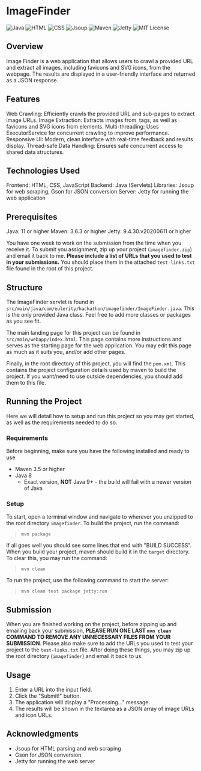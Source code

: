 # ImageFinder

![Java](https://img.shields.io/badge/Java-11%2B-007396?style=for-the-badge&logo=java&logoColor=white)
![HTML](https://img.shields.io/badge/HTML5-E34F26?style=for-the-badge&logo=html5&logoColor=white)
![CSS](https://img.shields.io/badge/CSS3-1572B6?style=for-the-badge&logo=css3&logoColor=white)
![Jsoup](https://img.shields.io/badge/Jsoup-1.14.3-brightgreen?style=for-the-badge)
![Maven](https://img.shields.io/badge/Maven-3.6.3%2B-C71A36?style=for-the-badge&logo=apache-maven&logoColor=white)
![Jetty](https://img.shields.io/badge/Jetty-9.4.30.v20200611-000000?style=for-the-badge&logo=eclipse&logoColor=white)
![MIT License](https://img.shields.io/badge/License-MIT-blue?style=for-the-badge)

## Overview

Image Finder is a web application that allows users to crawl a provided URL and extract all images, including favicons and SVG icons, from the webpage. The results are displayed in a user-friendly interface and returned as a JSON response.

## Features
Web Crawling: Efficiently crawls the provided URL and sub-pages to extract image URLs.
Image Extraction: Extracts images from <img> tags, as well as favicons and SVG icons from <link> elements.
Multi-threading: Uses ExecutorService for concurrent crawling to improve performance.
Responsive UI: Modern, clean interface with real-time feedback and results display.
Thread-safe Data Handling: Ensures safe concurrent access to shared data structures.

## Technologies Used
Frontend: HTML, CSS, JavaScript
Backend: Java (Servlets)
Libraries: Jsoup for web scraping, Gson for JSON conversion
Server: Jetty for running the web application

## Prerequisites
Java: 11 or higher
Maven: 3.6.3 or higher
Jetty: 9.4.30.v20200611 or higher

You have one week to work on the submission from the time when you receive it. To submit you assignment, zip up your project (`imagefinder.zip`) and email it back to me. **Please include a list of URLs that you used to test in your submissions.** You should place them in the attached `test-links.txt` file found in the root of this project.

## Structure
The ImageFinder servlet is found in `src/main/java/com/eulerity/hackathon/imagefinder/ImageFinder.java`. This is the only provided Java class. Feel free to add more classes or packages as you see fit. 

The main landing page for this project can be found in `src/main/webapp/index.html`. This page contains more instructions and serves as the starting page for the web application. You may edit this page as much as it suits you, and/or add other pages. 

Finally, in the root directory of this project, you will find the `pom.xml`. This contains the project configuration details used by maven to build the project. If you want/need to use outside dependencies, you should add them to this file.

## Running the Project
Here we will detail how to setup and run this project so you may get started, as well as the requirements needed to do so.

### Requirements
Before beginning, make sure you have the following installed and ready to use
- Maven 3.5 or higher
- Java 8
  - Exact version, **NOT** Java 9+ - the build will fail with a newer version of Java

### Setup
To start, open a terminal window and navigate to wherever you unzipped to the root directory `imagefinder`. To build the project, run the command:

>`mvn package`

If all goes well you should see some lines that end with "BUILD SUCCESS". When you build your project, maven should build it in the `target` directory. To clear this, you may run the command:

>`mvn clean`

To run the project, use the following command to start the server:

>`mvn clean test package jetty:run`


## Submission
When you are finished working on the project, before zipping up and emailing back your submission, **PLEASE RUN ONE LAST `mvn clean` COMMAND TO REMOVE ANY UNNECESSARY FILES FROM YOUR SUBMISSION**. Please also make sure to add the URLs you used to test your project to the `test-links.txt` file. After doing these things, you may zip up the root directory (`imagefinder`) and email it back to us.

## Usage
1. Enter a URL into the input field.
2. Click the "Submit!" button.
3. The application will display a "Processing..." message.
4. The results will be shown in the textarea as a JSON array of image URLs and icon URLs.

## Acknowledgments
- Jsoup for HTML parsing and web scraping
- Gson for JSON conversion
- Jetty for running the web server
